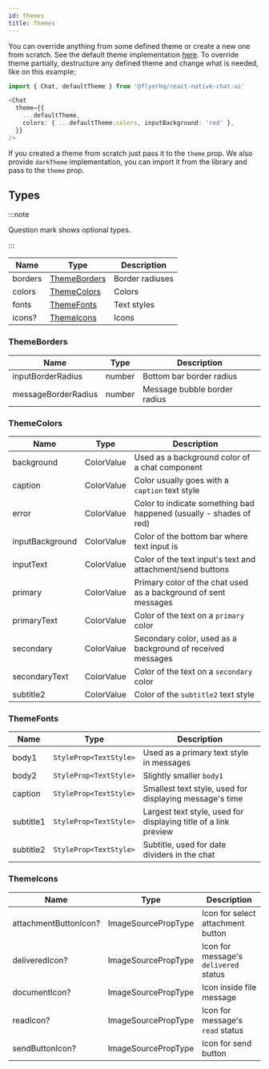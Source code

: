 ```yaml
---
id: themes
title: Themes
---
```


You can override anything from some defined theme or create a new one from scratch. See the default theme implementation [here](https://github.com/flyerhq/react-native-chat-ui/blob/main/src/theme.ts). To override theme partially, destructure any defined theme and change what is needed, like on this example:

```ts
import { Chat, defaultTheme } from '@flyerhq/react-native-chat-ui'

<Chat
  theme={{
    ...defaultTheme,
    colors: { ...defaultTheme.colors, inputBackground: 'red' },
  }}
/>
```

If you created a theme from scratch just pass it to the `theme` prop. We also provide `darkTheme` implementation, you can import it from the library and pass to the `theme` prop.

## Types

:::note

Question mark shows optional types.

:::

| Name    | Type                          | Description     |
|---------|-------------------------------|-----------------|
| borders | [ThemeBorders](#themeborders) | Border radiuses |
| colors  | [ThemeColors](#themecolors)   | Colors          |
| fonts   | [ThemeFonts](#themefonts)     | Text styles     |
| icons?  | [ThemeIcons](#themeicons)     | Icons           |

### ThemeBorders

| Name                | Type   | Description                  |
|---------------------|--------|------------------------------|
| inputBorderRadius   | number | Bottom bar border radius     |
| messageBorderRadius | number | Message bubble border radius |

### ThemeColors

| Name            | Type       | Description                                                        |
|-----------------|------------|--------------------------------------------------------------------|
| background      | ColorValue | Used as a background color of a chat component                     |
| caption         | ColorValue | Color usually goes with a `caption` text style                     |
| error           | ColorValue | Color to indicate something bad happened (usually - shades of red) |
| inputBackground | ColorValue | Color of the bottom bar where text input is                        |
| inputText       | ColorValue | Color of the text input's text and attachment/send buttons         |
| primary         | ColorValue | Primary color of the chat used as a background of sent messages    |
| primaryText     | ColorValue | Color of the text on a `primary` color                             |
| secondary       | ColorValue | Secondary color, used as a background of received messages         |
| secondaryText   | ColorValue | Color of the text on a `secondary` color                           |
| subtitle2       | ColorValue | Color of the `subtitle2` text style                                |

### ThemeFonts

| Name      | Type                   | Description                                                     |
|-----------|------------------------|-----------------------------------------------------------------|
| body1     | `StyleProp<TextStyle>` | Used as a primary text style in messages                        |
| body2     | `StyleProp<TextStyle>` | Slightly smaller `body1`                                        |
| caption   | `StyleProp<TextStyle>` | Smallest text style, used for displaying message's time         |
| subtitle1 | `StyleProp<TextStyle>` | Largest text style, used for displaying title of a link preview |
| subtitle2 | `StyleProp<TextStyle>` | Subtitle, used for date dividers in the chat                    |

### ThemeIcons

| Name                  | Type                | Description                           |
|-----------------------|---------------------|---------------------------------------|
| attachmentButtonIcon? | ImageSourcePropType | Icon for select attachment button     |
| deliveredIcon?        | ImageSourcePropType | Icon for message's `delivered` status |
| documentIcon?         | ImageSourcePropType | Icon inside file message              |
| readIcon?             | ImageSourcePropType | Icon for message's `read` status      |
| sendButtonIcon?       | ImageSourcePropType | Icon for send button                  |
